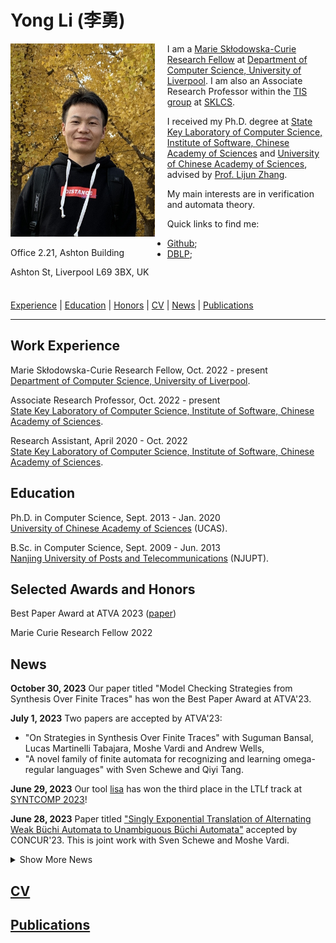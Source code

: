 # Yong Li (李勇)

<div style="float:left; padding-right:20px;">
    <img src="./img/pic.jpg" alt="Shufang" width="230.7" height="309.3">
     <p>Office 2.21, Ashton Building</p>
    <p>Ashton St, Liverpool L69 3BX, UK</p>
</div>


I am a <a href="https://marie-sklodowska-curie-actions.ec.europa.eu/">Marie Skłodowska-Curie Research Fellow</a> at <a href="https://www.liverpool.ac.uk/computer-science/">Department of Computer Science, University of Liverpool</a>.
I am also an Associate Research Professor within the <a href="https://tis.ios.ac.cn/">TIS group</a> at <a href="http://lcs.ios.ac.cn/"> SKLCS</a>.  

I received my Ph.D. degree at <a href="http://lcs.ios.ac.cn/">State Key Laboratory of Computer Science, Institute of Software, Chinese Academy of Sciences</a> and <a href="https://english.ucas.ac.cn">University of Chinese Academy of Sciences</a>, advised by <a href="https://iscasmc.ios.ac.cn/?page_id=148">Prof. Lijun Zhang</a>.

My main interests are in verification and automata theory.

Quick links to find me:
+ <a href="https://github.com/liyong31">Github</a>;
+ <a href="https://dblp.org/pid/93/2334-31.html">DBLP</a>;

<br><br><br>
[Experience](#work-experience) | [Education](#education)
| [Honors](#honors) | [CV](#cv) | [News](#news) | [Publications](#publications) 

---
## Work Experience

Marie Skłodowska-Curie Research Fellow, Oct. 2022 - present <br/>
<a href="https://www.liverpool.ac.uk/computer-science/">Department of Computer Science, University of Liverpool</a>.

Associate Research Professor, Oct. 2022 - present <br/>
<a href="http://lcs.ios.ac.cn/">State Key Laboratory of Computer Science, Institute of Software, Chinese Academy of Sciences</a>.

Research Assistant, April 2020 - Oct. 2022 <br/>
<a href="http://lcs.ios.ac.cn/">State Key Laboratory of Computer Science, Institute of Software, Chinese Academy of Sciences</a>.


## Education

Ph.D. in Computer Science, Sept. 2013 - Jan. 2020 <br/>
<a href="https://english.ucas.ac.cn">University of Chinese Academy of Sciences</a> (UCAS).

B.Sc. in Computer Science, Sept. 2009 - Jun. 2013 <br/>
<a href="http://www.njupt.edu.cn/en/">Nanjing University of Posts and Telecommunications</a> (NJUPT).


## Selected Awards and Honors
<!-- Your honors content goes here -->
Best Paper Award at ATVA 2023 ([paper](./pdf/ATVA2023a.pdf))

Marie Curie Research Fellow 2022





## News
<!-- Your news content goes here -->
<!-- First 5 news items -->

**October 30, 2023**
Our paper titled "Model Checking Strategies from Synthesis Over Finite Traces" has won the Best Paper Award at ATVA'23.

**July 1, 2023**
Two papers are accepted by ATVA'23:
* "On Strategies in Synthesis Over Finite Traces" with Suguman Bansal, Lucas Martinelli Tabajara, Moshe Vardi and Andrew Wells,
* "A novel family of finite automata for recognizing and learning omega-regular languages" with Sven Schewe and Qiyi Tang.


**June 29, 2023**
Our tool [lisa](https://github.com/liyong31/lisa) has won the third place in the LTLf track at [SYNTCOMP 2023](http://www.syntcomp.org/)!

**June 28, 2023**
Paper titled ["Singly Exponential Translation of Alternating Weak Büchi Automata to Unambiguous Büchi Automata"](https://arxiv.org/pdf/2305.09966.pdf) accepted by CONCUR'23.
This is joint work with Sven Schewe and Moshe Vardi.

<details>
  <summary>Show More News</summary>

  <!-- Remaining news items -->
  **[December 23, 2022]**
    Paper titled "Modular Mix-and-Match Complementation of Büchi automata" accepted by TACAS'23.
This is joint work with Vojtěch Havlena, Ondřej Lengál, Barbora Šmahlíková and Andrea Turrini.

  **[September 6, 2022]**
Paper titled "Compositional Safety LTL Synthesis" accepted by VSTTE'22.
This is joint work with Suguman Bansal, Giuseppe De Giacomo, Antonio Di Stasio, Moshe Y. Vardi and Shufang Zhu.

  **[August 1, 2022]**
Excited to present joint work with Moshe on Büchi determinization at [VardiFest](https://vardifest.github.io/) to celebrate the pioneering role of Moshe Vardi in many fields.
My slide deck is available [here](../assets/pdf/VardiFest-talk.pdf).

  **[July 8, 2022]**
  Paper titled "Synthesizing Ranking Functions for Loop Programs via SVM" accepted by Theorectical Computer Science Journal.
[This work](https://doi.org/10.1016/j.tcs.2022.07.002) extends our ICFEM'19 paper by utilizing SVM to learn multiphase ranking functions.

  **[June 6, 2022]**
  Check out our invited [paper](../assets/pdf/Henzinger-60.pdf) on Büchi complementation to Thomas Henzinger Festschrift - Conference celebrating his 60th birthday.
  **[June 4, 2022]**
  Submission to CAV-AE 2022 awarded [Available](https://doi.org/10.5281/zenodo.6558928) and Reusable badges.

  **May 1, 2022**
  Paper titled "Divide-and-Conquer Determinization of Büchi Automata based on SCC Decomposition" accepted to CAV 2022. This is joint work with Andrea Turrini, Weizhi Feng, Moshe Vardi and Lijun Zhang.


  <!-- Add more news items as needed -->
</details>

## [CV](./pdf/cv.pdf)
## [Publications](./publications.md)
<!-- Your publications content goes here -->




